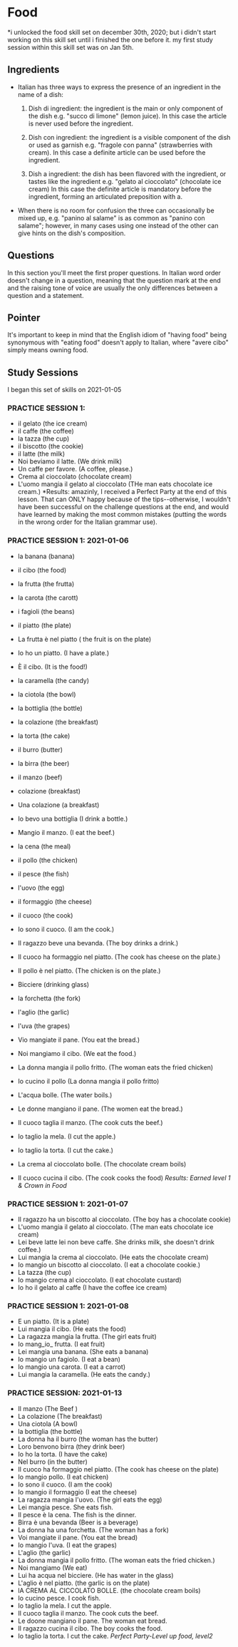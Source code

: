 # Food
*i unlocked the food skill set on december 30th, 2020; but i didn't start working on this skill set until i finished the one before it. my first  study session within this skill set was on Jan 5th. 

## Ingredients
* Italian has three ways to express the presence of an ingredient in the name of a dish:

    1. Dish di ingredient: the ingredient is the main or only component of the dish
    e.g. "succo di limone" (lemon juice). 
    In this case the article is never used before the ingredient.
    
    2. Dish con ingredient: the ingredient is a visible component of the dish or used as garnish
    e.g. "fragole con panna" (strawberries with cream). 
    In this case a definite article can be used before the ingredient.
    
    3. Dish a ingredient: the dish has been flavored with the ingredient, or tastes like the ingredient
    e.g. "gelato al cioccolato" (chocolate ice cream)
    In this case the definite article is mandatory before the ingredient, forming an articulated preposition with a.

* When there is no room for confusion the three can occasionally be mixed up, e.g. "panino al salame" is as common as "panino con salame"; however, in many cases using one instead of the other can give hints on the dish's composition.


## Questions
In this section you'll meet the first proper questions. 
In Italian word order doesn't change in a question, meaning that the question mark at the end 
and the raising tone of voice are usually the only differences between a question and a statement.


## Pointer 
It's important to keep in mind that the English idiom of "having food" 
being synonymous with "eating food" doesn't apply to Italian,
where "avere cibo" simply means owning food.

## Study Sessions 
I began this set of skills on 2021-01-05

### PRACTICE SESSION 1:
* il gelato (the ice cream)
* il caffe (the coffee)
* la tazza (the cup)
* il biscotto (the cookie)
* il latte (the milk)
* Noi beviamo il latte. (We drink milk)
* Un caffe per favore. (A coffee, please.)
* Crema al cioccolato (chocolate cream)
* L'uomo mangia il gelato al cioccolato (THe man eats chocolate ice cream.)
*Results: amazinly, I received a Perfect Party at the end of this lesson.  That can ONLY happy because of the tips--otherwise, I wouldn't have been successful on the challenge questions at the end, and would have learned by making the most common mistakes (putting the words in the wrong order for the Italian grammar use).


### PRACTICE SESSION 1: 2021-01-06
* la banana (banana)
* il cibo (the food)
* la frutta (the frutta)
* la carota (the carott)
* i fagioli (the beans)
* il piatto (the plate)
* La frutta è nel piatto ( the fruit is on the plate)
* Io ho un piatto. (I have a plate.)
* È il cibo. (It is the food!)
* la caramella (the candy)


* la ciotola (the bowl)
* la bottiglia (the bottle)
* la colazione (the breakfast)
* la torta (the cake)
* il burro (butter)
* la birra (the beer)
* il manzo (beef) 
* colazione (breakfast)
* Una colazione (a breakfast)
* Io bevo una bottiglia (I drink a bottle.)
* Mangio il manzo. (I eat the beef.)


* la cena (the meal)
* il pollo (the chicken)
* il pesce (the fish)
* l'uovo (the egg)
* il formaggio (the cheese)
* il cuoco (the cook)
* Io sono il cuoco. (I am the cook.)
* Il ragazzo beve una bevanda. (The boy drinks a drink.)
* Il cuoco ha formaggio nel piatto. (The cook has cheese on the plate.)
* Il pollo è nel piatto. (The chicken is on the plate.)

* Bicciere (drinking glass)
* la forchetta (the fork)
* l'aglio (the garlic)
* l'uva (the grapes)
* Vio mangiate il pane. (You eat the bread.)
* Noi mangiamo il cibo. (We eat the food.) 
* La donna mangia il pollo fritto. (The woman eats the fried chicken)

* Io cucino il pollo (La donna mangia il pollo fritto)
* L'acqua bolle. (The water boils.)
* Le donne mangiano il pane. (The women eat the bread.)
* Il cuoco taglia il manzo. (The cook cuts the beef.)
* Io taglio la mela. (I cut the apple.)
* Io taglio la torta. (I cut the cake.)
* La crema al cioccolato bolle. (The chocolate cream boils)
* Il cuoco cucina il cibo. (The cook cooks the food)
*Results: Earned level 1 & Crown in Food*

### PRACTICE SESSION 1: 2021-01-07
* Il ragazzo ha un biscotto al cioccolato. (The boy has a chocolate cookie)
* L'uomo mangia il gelato al cioccolato. (The man eats chocolate ice cream)
* Lei beve latte lei non beve caffe. She drinks milk, she doesn't drink coffee.)
* Lui mangia la crema al cioccolato. (He eats the chocolate cream)
* Io mangio un biscotto al cioccolato.  (I eat a chocolate cookie.) 
* La tazza (the cup) 
* Io mangio crema al cioccolato. (I eat chocolate custard)
* Io ho il gelato al caffe (I have the coffee ice cream)

### PRACTICE SESSION 1: 2021-01-08
* E un piatto. (It is a plate)
* Lui mangia il cibo. (He eats the food)
* La ragazza mangia la frutta. (The girl eats fruit)
*  Io mang_io_ frutta. (I eat fruit)
* Lei mangia una banana. (She eats a banana)
* Io mangio un fagiolo. (I eat a bean) 
* Io mangio una carota.  (I eat a carrot)
* Lui mangia la caramella.  (He eats the candy.)

### PRACTICE SESSION: 2021-01-13
* Il manzo (The Beef )
* La colazione (The breakfast)
* Una ciotola (A bowl)
* la bottiglia (the bottle) 
*  La donna ha il burro (the woman has the butter)
*  Loro benvono birra (they drink beer)
* Io ho la torta. (I have the cake)
* Nel burro (in the butter)
* Il cuoco ha formaggio nel piatto. (The cook has cheese on the plate)
* Io mangio pollo. (I eat chicken)
* Io sono il cuoco. (I am the cook)
* Io mangio il formaggio (I eat the cheese)
* La ragazza mangia l'uovo. (The girl eats the egg)
* Lei mangia pesce. She eats fish.
* Il pesce è la cena. The fish is the dinner. 
* Birra è una bevanda  (Beer is a beverage) 
* La donna ha una forchetta. (The woman has a fork)
* Voi mangiate il pane. (You eat the bread)
* Io mangio l'uva. (I eat the grapes)
* L'aglio (the garlic)
* La donna mangia il pollo fritto. (The woman eats the fried chicken.)
* Noi mangiamo (We eat)
* Lui ha acqua nel bicciere. (He has water in the glass)
* L'aglio è nel piatto. (the garlic is on the plate)
* lA CREMA AL CICCOLATO BOLLE. (the chocolate cream boils)
* Io cucino pesce. I cook fish.
* Io taglio la mela. I cut the apple. 
* Il cuoco taglia il manzo. The cook cuts the beef. 
* Le doone mangiano il pane. The woman eat bread. 
* Il ragazzo cucina il cibo. The boy cooks the food. 
* Io taglio la torta. I cut the cake. 
*Perfect Party-Level up food, level2*


